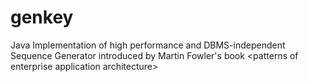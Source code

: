 genkey
======

Java Implementation of high performance and DBMS-independent Sequence Generator introduced by Martin Fowler's book &lt;patterns of enterprise application architecture>
